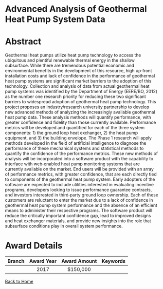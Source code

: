 
Advanced Analysis of Geothermal Heat Pump System Data
=====================================================

# Abstract


Geothermal heat pumps utilize heat pump technology to access the ubiquitous and plentiful renewable thermal energy in the shallow subsurface. While there are tremendous potential economic and environmental benefits in the development of this resource, high up‐front installation costs and lack of confidence in the performance of geothermal heat pump systems are significant market barriers to the adoption of this technology. Collection and analysis of data from actual geothermal heat pump systems was identified by the Department of Energy (EERE/BO, 2012) as the number one research priority for reducing these two significant barriers to widespread adoption of geothermal heat pump technology. This project proposes an industry/research university partnership to develop new advanced methods of analyzing the increasingly available geothermal heat pump data. These analysis methods will quantify performance, with greater confidence and fidelity than those currently available. Performance metrics will be developed and quantified for each of the three system components: 1) the ground loop heat exchanger, 2) the heat pump equipment, and 3) the building envelope. The Phase 1 research will apply methods developed in the field of artificial intelligence to diagnose the performance of these mechanical systems and statistical methods to quantify the confidence of the performance metrics. These new methods of analysis will be incorporated into a software product with the capability to interface with web‐enabled heat pump monitoring systems that are currently available on the market. End users will be provided with an array of performance metrics, with greater confidence, that are each directly tied to components of the geothermal heat pump system. Early adopters of the software are expected to include utilities interested in evaluating incentive programs, developers looking to issue performance guarantee contracts, and investors interested in third‐party ground loop ownership. Each of these customers are reluctant to enter the market due to a lack of confidence in geothermal heat pump system performance and the absence of an efficient means to administer their respective programs. The software product will reduce the critically important confidence gap, lead to improved designs and heat exchanger materials, and provide new insights into the role that subsurface conditions play in overall system performance.  

# Award Details

|Branch|Award Year|Award Amount|Keywords|
| :---: | :---: | :---: | :---: |
||2017|$150,000||
  
  


[Back to Home](https://github.com/chrischow/dod_sbir_awards/Reports/CC/#724)
